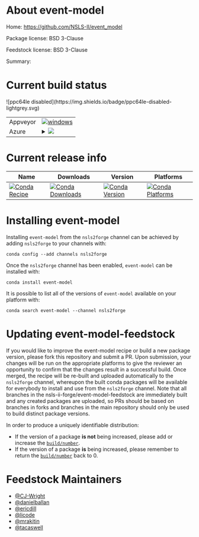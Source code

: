 About event-model
=================

Home: https://github.com/NSLS-II/event_model

Package license: BSD 3-Clause

Feedstock license: BSD 3-Clause

Summary: 



Current build status
====================


<table><tr>
    <td>Appveyor</td>
    <td>
      <a href="https://ci.appveyor.com/project/nsls-ii-forge/event-model-feedstock/branch/master">
        <img alt="windows" src="https://img.shields.io/appveyor/ci/nsls-ii-forge/event-model-feedstock/master.svg?label=Windows">
      </a>
    </td>
  </tr>
    
  <tr>
    <td>Azure</td>
    <td>
      <details>
        <summary>
          <a href="https://dev.azure.com/nsls2forge/nsls2forge/_build/latest?definitionId=&branchName=master">
            <img src="https://dev.azure.com/nsls2forge/nsls2forge/_apis/build/status/event-model-feedstock?branchName=master">
          </a>
        </summary>
        <table>
          <thead><tr><th>Variant</th><th>Status</th></tr></thead>
          <tbody><tr>
              <td>linux_python3.6</td>
              <td>
                <a href="https://dev.azure.com/nsls2forge/nsls2forge/_build/latest?definitionId=&branchName=master">
                  <img src="https://dev.azure.com/nsls2forge/nsls2forge/_apis/build/status/event-model-feedstock?branchName=master&jobName=linux&configuration=linux_python3.6" alt="variant">
                </a>
              </td>
            </tr><tr>
              <td>linux_python3.7</td>
              <td>
                <a href="https://dev.azure.com/nsls2forge/nsls2forge/_build/latest?definitionId=&branchName=master">
                  <img src="https://dev.azure.com/nsls2forge/nsls2forge/_apis/build/status/event-model-feedstock?branchName=master&jobName=linux&configuration=linux_python3.7" alt="variant">
                </a>
              </td>
            </tr><tr>
              <td>osx_python3.6</td>
              <td>
                <a href="https://dev.azure.com/nsls2forge/nsls2forge/_build/latest?definitionId=&branchName=master">
                  <img src="https://dev.azure.com/nsls2forge/nsls2forge/_apis/build/status/event-model-feedstock?branchName=master&jobName=osx&configuration=osx_python3.6" alt="variant">
                </a>
              </td>
            </tr><tr>
              <td>osx_python3.7</td>
              <td>
                <a href="https://dev.azure.com/nsls2forge/nsls2forge/_build/latest?definitionId=&branchName=master">
                  <img src="https://dev.azure.com/nsls2forge/nsls2forge/_apis/build/status/event-model-feedstock?branchName=master&jobName=osx&configuration=osx_python3.7" alt="variant">
                </a>
              </td>
            </tr><tr>
              <td>win_python3.6</td>
              <td>
                <a href="https://dev.azure.com/nsls2forge/nsls2forge/_build/latest?definitionId=&branchName=master">
                  <img src="https://dev.azure.com/nsls2forge/nsls2forge/_apis/build/status/event-model-feedstock?branchName=master&jobName=win&configuration=win_python3.6" alt="variant">
                </a>
              </td>
            </tr><tr>
              <td>win_python3.7</td>
              <td>
                <a href="https://dev.azure.com/nsls2forge/nsls2forge/_build/latest?definitionId=&branchName=master">
                  <img src="https://dev.azure.com/nsls2forge/nsls2forge/_apis/build/status/event-model-feedstock?branchName=master&jobName=win&configuration=win_python3.7" alt="variant">
                </a>
              </td>
            </tr>
          </tbody>
        </table>
      </details>
    </td>
  </tr>
![ppc64le disabled](https://img.shields.io/badge/ppc64le-disabled-lightgrey.svg)
</table>

Current release info
====================

| Name | Downloads | Version | Platforms |
| --- | --- | --- | --- |
| [![Conda Recipe](https://img.shields.io/badge/recipe-event--model-green.svg)](https://anaconda.org/nsls2forge/event-model) | [![Conda Downloads](https://img.shields.io/conda/dn/nsls2forge/event-model.svg)](https://anaconda.org/nsls2forge/event-model) | [![Conda Version](https://img.shields.io/conda/vn/nsls2forge/event-model.svg)](https://anaconda.org/nsls2forge/event-model) | [![Conda Platforms](https://img.shields.io/conda/pn/nsls2forge/event-model.svg)](https://anaconda.org/nsls2forge/event-model) |

Installing event-model
======================

Installing `event-model` from the `nsls2forge` channel can be achieved by adding `nsls2forge` to your channels with:

```
conda config --add channels nsls2forge
```

Once the `nsls2forge` channel has been enabled, `event-model` can be installed with:

```
conda install event-model
```

It is possible to list all of the versions of `event-model` available on your platform with:

```
conda search event-model --channel nsls2forge
```




Updating event-model-feedstock
==============================

If you would like to improve the event-model recipe or build a new
package version, please fork this repository and submit a PR. Upon submission,
your changes will be run on the appropriate platforms to give the reviewer an
opportunity to confirm that the changes result in a successful build. Once
merged, the recipe will be re-built and uploaded automatically to the
`nsls2forge` channel, whereupon the built conda packages will be available for
everybody to install and use from the `nsls2forge` channel.
Note that all branches in the nsls-ii-forge/event-model-feedstock are
immediately built and any created packages are uploaded, so PRs should be based
on branches in forks and branches in the main repository should only be used to
build distinct package versions.

In order to produce a uniquely identifiable distribution:
 * If the version of a package **is not** being increased, please add or increase
   the [``build/number``](https://conda.io/docs/user-guide/tasks/build-packages/define-metadata.html#build-number-and-string).
 * If the version of a package **is** being increased, please remember to return
   the [``build/number``](https://conda.io/docs/user-guide/tasks/build-packages/define-metadata.html#build-number-and-string)
   back to 0.

Feedstock Maintainers
=====================

* [@CJ-Wright](https://github.com/CJ-Wright/)
* [@danielballan](https://github.com/danielballan/)
* [@ericdill](https://github.com/ericdill/)
* [@licode](https://github.com/licode/)
* [@mrakitin](https://github.com/mrakitin/)
* [@tacaswell](https://github.com/tacaswell/)

